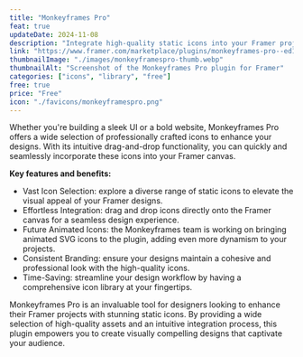 ```yaml
---
title: "Monkeyframes Pro"
feat: true
updateDate: 2024-11-08
description: "Integrate high-quality static icons into your Framer projects."
link: "https://www.framer.com/marketplace/plugins/monkeyframes-pro--ed1b0fquib8b719wv0h3exbqv/?via=julesvcode"
thumbnailImage: "./images/monkeyframespro-thumb.webp"
thumbnailAlt: "Screenshot of the Monkeyframes Pro plugin for Framer"
categories: ["icons", "library", "free"]
free: true
price: "Free"
icon: "./favicons/monkeyframespro.png"
---
```


Whether you're building a sleek UI or a bold website, Monkeyframes Pro offers a wide selection of professionally crafted icons to enhance your designs. With its intuitive drag-and-drop functionality, you can quickly and seamlessly incorporate these icons into your Framer canvas.

<b>Key features and benefits:</b>

- Vast Icon Selection: explore a diverse range of static icons to elevate the visual appeal of your Framer designs.
- Effortless Integration: drag and drop icons directly onto the Framer canvas for a seamless design experience.
- Future Animated Icons: the Monkeyframes team is working on bringing animated SVG icons to the plugin, adding even more dynamism to your projects.
- Consistent Branding: ensure your designs maintain a cohesive and professional look with the high-quality icons.
- Time-Saving: streamline your design workflow by having a comprehensive icon library at your fingertips.

Monkeyframes Pro is an invaluable tool for designers looking to enhance their Framer projects with stunning static icons. By providing a wide selection of high-quality assets and an intuitive integration process, this plugin empowers you to create visually compelling designs that captivate your audience.
